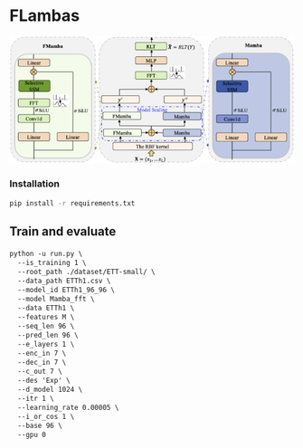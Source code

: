 # FLambas

![model](assert/framework_fmamba.png)

### Installation
```bash
pip install -r requirements.txt
```

## Train and evaluate
```
python -u run.py \
  --is_training 1 \
  --root_path ./dataset/ETT-small/ \
  --data_path ETTh1.csv \
  --model_id ETTh1_96_96 \
  --model Mamba_fft \
  --data ETTh1 \
  --features M \
  --seq_len 96 \
  --pred_len 96 \
  --e_layers 1 \
  --enc_in 7 \
  --dec_in 7 \
  --c_out 7 \
  --des 'Exp' \
  --d_model 1024 \
  --itr 1 \
  --learning_rate 0.00005 \
  --i_or_cos 1 \
  --base 96 \
  --gpu 0
```
